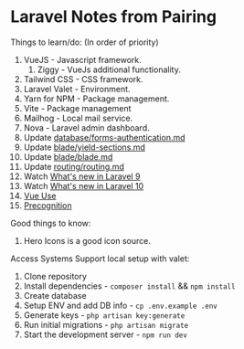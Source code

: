 # Laravel Notes from Pairing

Things to learn/do: (In order of priority)  
1. VueJS - Javascript framework. 
   1. Ziggy - VueJs additional functionality.
2. Tailwind CSS - CSS framework.
3. Laravel Valet - Environment. 
4. Yarn for NPM - Package management. 
5. Vite - Package management
6. Mailhog - Local mail service.
7. Nova - Laravel admin dashboard.
9. Update [database/forms-authentication.md](database/forms-authentication.md)
10. Update [blade/yield-sections.md](blade/yield-sections.md)
11. Update [blade/blade.md](blade/blade.md)
12. Update [routing/routing.md](routing/routing.md)
13. Watch [What's new in Laravel 9](https://laracasts.com/series/whats-new-in-laravel-9)
14. Watch [What's new in Laravel 10](https://laracasts.com/series/whats-new-in-laravel-10)
15. [Vue Use](https://vueuse.org/core/useStepper/#usestepper)
16. [Precognition](https://laravel.com/docs/10.x/precognition#using-vue-and-inertia)

Good things to know:  
1.  Hero Icons is a good icon source.  

Access Systems Support local setup with valet:  
1. Clone repository
2. Install dependencies - `composer install` && `npm install`
3. Create database
4. Setup ENV and add DB info - `cp .env.example .env`
5. Generate keys - `php artisan key:generate`
6. Run initial migrations - `php artisan migrate`
7. Start the development server - `npm run dev`